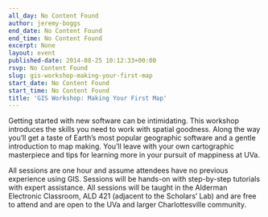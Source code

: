 ```yaml
---
all_day: No Content Found
author: jeremy-boggs
end_date: No Content Found
end_time: No Content Found
excerpt: None
layout: event
published-date: 2014-08-25 10:12:33+00:00
rsvp: No Content Found
slug: gis-workshop-making-your-first-map
start_date: No Content Found
start_time: No Content Found
title: 'GIS Workshop: Making Your First Map'
---
```


Getting started with new software can be intimidating. This workshop introduces the skills you need to work with spatial goodness. Along the way you’ll get a taste of Earth’s most popular geographic software and a gentle introduction to map making. You’ll leave with your own cartographic masterpiece and tips for learning more in your pursuit of mappiness at UVa.

All sessions are one hour and assume attendees have no previous experience using GIS. Sessions will be hands-on with step-by-step tutorials with expert assistance. All sessions will be taught in the Alderman Electronic Classroom, ALD 421 (adjacent to the Scholars’ Lab) and are free to attend and are open to the UVa and larger Charlottesville community.
